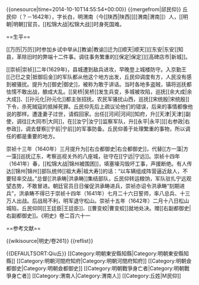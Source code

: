 {{onesource|time=2014-10-10T14:55:54+00:00}}
{{mergefrom|邱民仰}}
丘民仰（？－1642年），字长白，明渭南（今[[陕西|陕西]][[渭南|渭南]]）人，[[明朝|明朝]]官员，[[松锦大战|松锦大战]]时身死国难。

==生平==

[[万历|万历]]时参加乡试中举从[[教谕|教谕]]迁为[[顺天|顺天]][[东安|东安]]知县，革除旧时的弊端十二件事。调往事务繁重的[[保定|保定]][[高碑店市|新城]]。

[[崇祯|崇祯]]二年(1629年)，县城遭到敌兵进攻，早晚登上城楼防守。入京勤王[[己巳之变|抵御后金]]的军队都从他这个地方出发，丘民仰调度有方，人民没有感到被骚扰。提升为[[御史|御史]]，被称为敢于讲话。当时各地多盗贼，镇将巡抚都怯懦不敢出战，酿成大乱。[[吴桥|吴桥]]发生兵变，多城被攻陷，巡抚[[余大成|余大成]]、[[孙元化|孙元化]]都主张招抚。农民军骚扰山西，巡抚[[宋统殷|宋统殷]]下令，杀死贼寇的抵掉死罪。丘民仰先后上疏议论他们的错误，后来的事情都像他说的那样。遭逢妻子过世，请假回家。出任[[河间|河间]]知府，升[[天津|天津]]副使，调往[[大同市|大同]]，在[[汝宁|汝宁]]监察军队，升[[永平|永平]][[右参政|右参政]]，调去督察[[宁前|宁前]]的军事防备。丘民仰善于处理繁重的事物，所以调任的都是重要的地方。

崇祯十三年（1640年）三月提升为[[右佥都御史|右佥都御史]]，代替[[方一藻|方一藻]]巡抚辽东，考察巡视关外的八座城，驻守在[[宁远|宁远]]。崇祯十四年（1641年）春，[[松锦大战|锦州被围困]]，填塞壕沟毁坏工事，声援断绝。有人传达[[锦州|锦州]]部队统帅[[祖大寿|祖大寿]]的话：“以车辆组成阵营逼近敌人，不要轻率交战。”总督[[洪承畴|洪承畴]]集结部队，丘民仰转运粮饷，军队驻扎宁远观望态势，不敢冒进。朝廷官员日日催促洪承畴进兵，崇祯亦诏令洪承畴“刻期进兵”，洪承畴不得已于崇祯十四年（1641年）七月二十六日誓师，率八总兵、十三万人出战。后战局不利，明军退守松山。崇祯十五年（1642年）二月十八日松山城陷，丘民仰同[[王廷臣|王廷臣]]、[[曹变蛟|曹变蛟]]就地处决。赠[[右副都御史|右副都御史]]。<ref>《明史》卷二百六十一</ref>

==参考文献==

{{wikisource|明史/卷261}}
{{reflist}}

{{DEFAULTSORT:Qiu丘}}
[[Category:明朝東安縣知縣|Category:明朝東安縣知縣]]
[[Category:明朝河間府知府|Category:明朝河間府知府]]
[[Category:明朝僉都御史|Category:明朝僉都御史]]
[[Category:明朝戰爭身亡者|Category:明朝戰爭身亡者]]
[[Category:渭南人|Category:渭南人]]
[[Category:丘姓|M民仰]]
